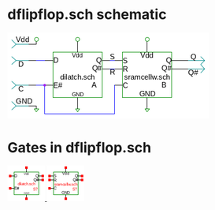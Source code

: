 # dflipflop.sch schematic
![dflipflop.sch](dflipflop.png)
# Gates in dflipflop.sch
[ ![dilatch](dilatch-sym.png) ](dilatch.html)
[ ![sramcellw](sramcellw-sym.png) ](sramcellw.html)
